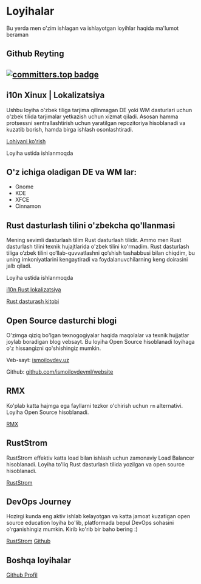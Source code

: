 # Loyihalar
Bu yerda men o'zim ishlagan va ishlayotgan loyihlar haqida ma'lumot beraman

## Github Reyting
## [![committers.top badge](https://user-badge.committers.top/uzbekistan/ismoilovdevml.svg)](https://user-badge.committers.top/uzbekistan/ismoilovdevml)
## i10n Xinux | Lokalizatsiya

Ushbu loyiha o'zbek tiliga tarjima qilinmagan DE yoki WM dasturlari uchun o'zbek tilida tarjimalar yetkazish uchun xizmat qiladi. Asosan hamma protsessni sentrallashtirish uchun yaratilgan repozitoriya hisoblanadi va kuzatib borish, hamda birga ishlash osonlashtiradi.

[Lohiyani ko'rish](https://github.com/uzinfocom-org/i10n)

Loyiha ustida ishlanmoqda

## O'z ichiga oladigan DE va WM lar:

* Gnome
* KDE
* XFCE
* Cinnamon

## Rust dasturlash tilini o'zbekcha qo'llanmasi

Mening sevimli dasturlash tilim Rust dasturlash tilidir. Ammo men Rust dasturlash tilini texnik hujajtlarida o'zbek tilini ko'rmadim. Rust dasturlash tiliga o‘zbek tilini qo‘llab-quvvatlashni qo‘shish tashabbusi bilan chiqdim, bu uning imkoniyatlarini kengaytiradi va foydalanuvchilarning keng doirasini jalb qiladi.

Loyiha ustida ishlanmoqda

[i10n Rust lokalizatsiya](https://github.com/rust-lang-uz/i10n)


[Rust dasturash kitobi](https://book.rust-lang.uz/)

## Open Source dasturchi blogi

O'zimga qiziq bo'lgan texnogogiyalar haqida maqolalar va texnik hujjatlar joylab boradigan blog vebsayt.
Bu loyiha Open Source hisoblanadi loyihaga o'z hissangizni qo'shishingiz mumkin.

Veb-sayt: [ismoilovdev.uz](https://ismoilovdev.uz)

Github: [github.com/ismoilovdevml/website](https://github.com/ismoilovdevml/website)

## RMX
Ko'plab katta hajmga ega fayllarni tezkor o'chirish uchun `rm` alternativi. Loyiha Open Source hisoblanadi.

[RMX](https://github.com/ismoilovdevml/rmx)

## RustStrom
RustStrom effektiv katta load bilan ishlash uchun zamonaviy Load Balancer hisoblanadi. Loyiha to'liq Rust dasturlash tilida yozilgan va open source hisoblanadi.

[RustStrom](https://github.com/ismoilovdevml/RustStrom)

## DevOps Journey

Hozirgi kunda eng aktiv ishlab kelayotgan va katta jamoat kuzatigan open source education loyiha bo'lib, platformada bepul DevOps sohasini o'rganishingiz mumkin. Kirib ko'rib bir baho bering :)

[RustStrom](https://devops-journey.uz/)
[Github](https://github.com/ismoilovdevml/devops-journey)

## Boshqa loyihalar

[Github Profil](https://github.com/ismoilovdevml/) 